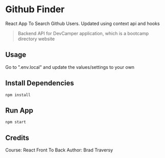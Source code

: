 # Github Finder
React App To Search Github Users. Updated using context api and hooks


> Backend API for DevCamper application, which is a bootcamp directory website

## Usage

Go to ".env.local" and update the values/settings to your own

## Install Dependencies

```
npm install
```

## Run App

```
npm start
```

## Credits
Course: React Front To Back
Author: Brad Traversy







